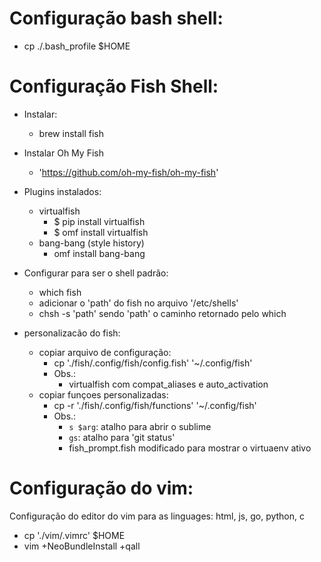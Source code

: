 Configuração bash shell:
========================
- cp ./.bash_profile $HOME

Configuração Fish Shell:
========================
- Instalar:
	- brew install fish
- Instalar Oh My Fish
	- 'https://github.com/oh-my-fish/oh-my-fish'
- Plugins instalados:
	- virtualfish
		- $ pip install virtualfish
		- $ omf install virtualfish
	- bang-bang (style history)
		- omf install bang-bang

- Configurar para ser o shell padrão:
	- which fish
	- adicionar o 'path' do fish no arquivo '/etc/shells'
	- chsh -s 'path'
		sendo 'path' o caminho retornado pelo which
- personalizacão do fish:
	- copiar arquivo de configuração:
		- cp './fish/.config/fish/config.fish' '~/.config/fish'
		- Obs.: 
			- virtualfish com compat_aliases e auto_activation
	- copiar funçoes personalizadas:
		- cp -r './fish/.config/fish/functions' '~/.config/fish'
		- Obs.:
			- `s $arg`: atalho para abrir o sublime
			- `gs`: atalho para 'git status'
			- fish_prompt.fish modificado para mostrar o virtuaenv ativo

Configuração do vim:
====================
Configuração do editor do vim para as linguages: html, js, go, python, c
- cp './vim/.vimrc' $HOME
- vim +NeoBundleInstall +qall

